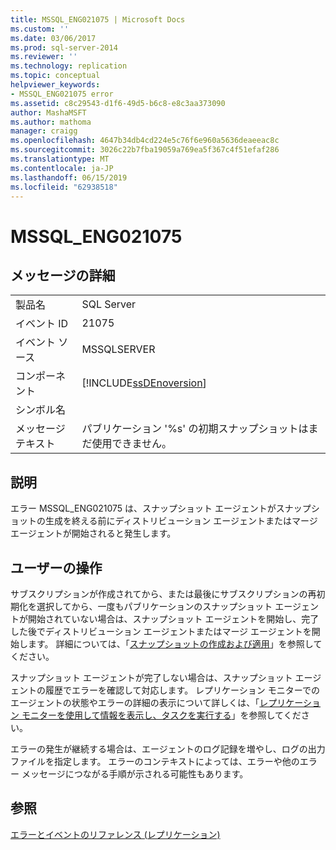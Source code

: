 ```yaml
---
title: MSSQL_ENG021075 | Microsoft Docs
ms.custom: ''
ms.date: 03/06/2017
ms.prod: sql-server-2014
ms.reviewer: ''
ms.technology: replication
ms.topic: conceptual
helpviewer_keywords:
- MSSQL_ENG021075 error
ms.assetid: c8c29543-d1f6-49d5-b6c8-e8c3aa373090
author: MashaMSFT
ms.author: mathoma
manager: craigg
ms.openlocfilehash: 4647b34db4cd224e5c76f6e960a5636deaeeac8c
ms.sourcegitcommit: 3026c22b7fba19059a769ea5f367c4f51efaf286
ms.translationtype: MT
ms.contentlocale: ja-JP
ms.lasthandoff: 06/15/2019
ms.locfileid: "62938518"
---
```

# <a name="mssqleng021075"></a>MSSQL_ENG021075
    
## <a name="message-details"></a>メッセージの詳細  
  
|||  
|-|-|  
|製品名|SQL Server|  
|イベント ID|21075|  
|イベント ソース|MSSQLSERVER|  
|コンポーネント|[!INCLUDE[ssDEnoversion](../../includes/ssdenoversion-md.md)]|  
|シンボル名||  
|メッセージ テキスト|パブリケーション '%s' の初期スナップショットはまだ使用できません。|  
  
## <a name="explanation"></a>説明  
 エラー MSSQL_ENG021075 は、スナップショット エージェントがスナップショットの生成を終える前にディストリビューション エージェントまたはマージ エージェントが開始されると発生します。  
  
## <a name="user-action"></a>ユーザーの操作  
 サブスクリプションが作成されてから、または最後にサブスクリプションの再初期化を選択してから、一度もパブリケーションのスナップショット エージェントが開始されていない場合は、スナップショット エージェントを開始し、完了した後でディストリビューション エージェントまたはマージ エージェントを開始します。 詳細については、「[スナップショットの作成および適用](create-and-apply-the-snapshot.md)」を参照してください。  
  
 スナップショット エージェントが完了しない場合は、スナップショット エージェントの履歴でエラーを確認して対応します。 レプリケーション モニターでのエージェントの状態やエラーの詳細の表示について詳しくは、「[レプリケーション モニターを使用して情報を表示し、タスクを実行する](monitor/view-information-and-perform-tasks-replication-monitor.md)」を参照してください。  
  
 エラーの発生が継続する場合は、エージェントのログ記録を増やし、ログの出力ファイルを指定します。 エラーのコンテキストによっては、エラーや他のエラー メッセージにつながる手順が示される可能性もあります。  
  
## <a name="see-also"></a>参照  
 [エラーとイベントのリファレンス &#40;レプリケーション&#41;](errors-and-events-reference-replication.md)  
  
  
